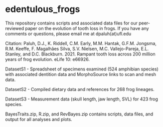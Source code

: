 # edentulous_frogs
This repository contains scripts and associated data files for our peer-reviewed paper on the evolution of tooth loss in frogs. If you have any comments or questions, please email me at dpaluh(at)ufl.edu

Citation: Paluh, D.J., K. Riddell, C.M. Early, M.M. Hantak, G.F.M. Jongsma, R.M. Keeffe, F. Magalhães Silva, S.V. Nielsen, M.C. Vallejo-Pareja, E.L. Stanley, and D.C. Blackburn. 2021. Rampant tooth loss across 200 million years of frog evolution. eLife 10: e66926.

DatasetS1 - Spreadsheet of specimens examined (524 amphibian species) with associated dentition data and MorphoSource links to scan and mesh data.

DatasetS2 - Compiled dietary data and references for 268 frog lineages.

DatasetS3 - Measurement data (skull length, jaw length, SVL) for 423 frog species.

BayesTraits.zip, R.zip, and RevBayes.zip contains scripts, data files, and output for all analyses and plots. 
